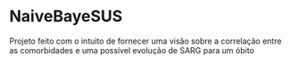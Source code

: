 # NaiveBayeSUS
Projeto feito com o intuito de fornecer uma visão sobre a correlação entre as comorbidades e uma possível evolução de SARG para um óbito
